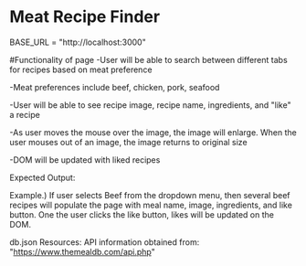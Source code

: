 
# Meat Recipe Finder

BASE_URL = "http://localhost:3000"

#Functionality of page
-User will be able to search between different tabs for recipes based on meat preference

-Meat preferences include beef, chicken, pork, seafood

-User will be able to see recipe image, recipe name, ingredients, and "like" a recipe

-As user moves the mouse over the image, the image will enlarge. When the user mouses out of an image, the image returns to original size

-DOM will be updated with liked recipes


Expected Output:

Example.) If user selects Beef from the dropdown menu, then several beef recipes will populate the page with meal name, image, ingredients, and like button. One the user clicks the like button, likes will be updated on the DOM. 

db.json Resources:
API information obtained from: "https://www.themealdb.com/api.php"